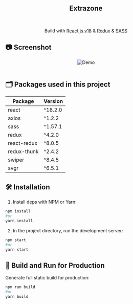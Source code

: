 <div align="center">
 <h2> Extrazone </h2>
</div>
<br/>

<p align="center">
Build with <a href="https://reactjs.org/" target="_blank">React.js v18</a> & <a href="https://redux.js.org/" target="_blank">Redux</a> & <a href="https://sass-lang.com/" target="_blank">SASS</a></p>


## 📷 Screenshot

<div align="center">
  <img alt="Demo" src="https://i.ibb.co/Pmbzwfd/image.png"/>
</div>
<br/>

## 🗂️ Packages used in this project

| Package                 | Version |
| ----------------------- | ------- |
| react                   | ^18.2.0 |
| axios                   | ^1.2.2  |
| sass                    | ^1.57.1 |
| redux                   | ^4.2.0  |
| react-redux             | ^8.0.5  |
| redux-thunk             | ^2.4.2  |
| swiper                  | ^8.4.5  |
| svgr                    | ^6.5.1  |

## 🛠 Installation

1. Install deps with NPM or Yarn:

```bash
npm install
#or
yarn install
```

2. In the project directory, run the development server:

```bash
npm start
#or
yarn start
```

## 🚀 Build and Run for Production

Generate full static build for production:

```bash
npm run build
#or
yarn build
```
